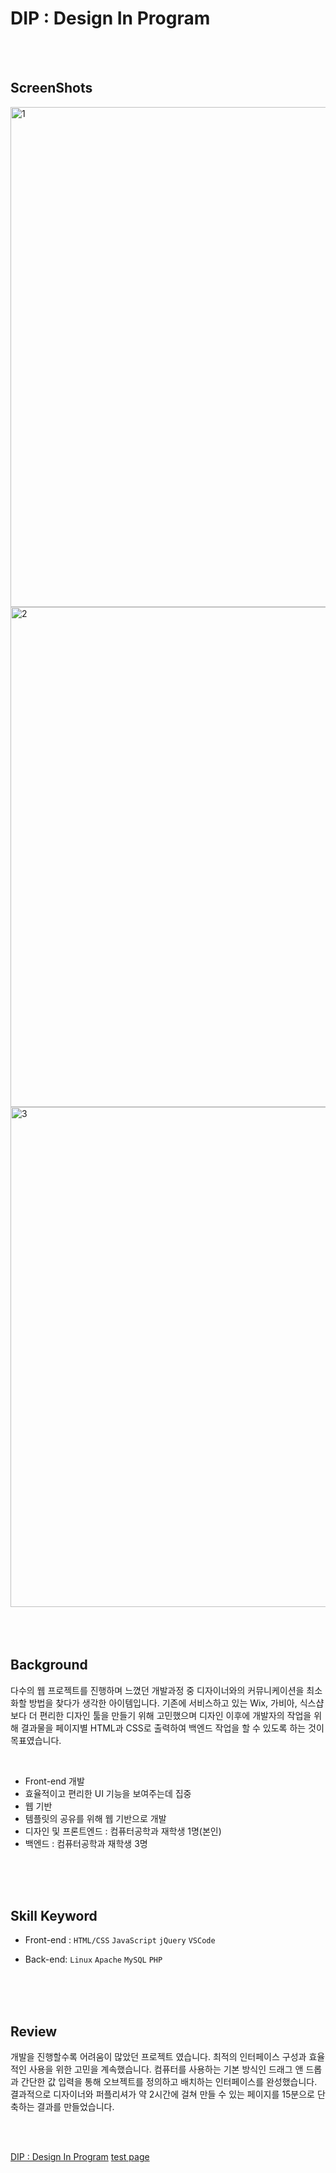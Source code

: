 # DIP : Design In Program

</br>
</br>

## ScreenShots
<div>
  <img width="800" alt="1" src="https://user-images.githubusercontent.com/33711323/64934149-b033a200-d883-11e9-8f2c-1b8b4923062a.png">
  <img width="800" alt="2" src="https://user-images.githubusercontent.com/33711323/64934150-b033a200-d883-11e9-8def-39f8734e3b96.png">
  <img width="800" alt="3" src="https://user-images.githubusercontent.com/33711323/64934151-b0cc3880-d883-11e9-8f77-ef65f047ed96.png">
</div>  

</br>
</br>
</br>

## Background
다수의 웹 프로젝트를 진행하며 느꼈던 개발과정 중 디자이너와의 커뮤니케이션을 최소화할 방법을 찾다가 생각한 아이템입니다. 기존에 서비스하고 있는 Wix, 가비아, 식스샵 보다 더 편리한 디자인 툴을 만들기 위해 고민했으며 디자인 이후에 개발자의 작업을 위해 결과물을 페이지별 HTML과 CSS로 출력하여 백엔드 작업을 할 수 있도록 하는 것이 목표였습니다.
  
</br>

 - Front-end 개발
 - 효율적이고 편리한 UI 기능을 보여주는데 집중
 - 웹 기반
 - 템플릿의 공유를 위해 웹 기반으로 개발
 - 디자인 및 프론트엔드 : 컴퓨터공학과 재학생 1명(본인)
 - 백엔드 : 컴퓨터공학과 재학생 3명

</br>
</br>
</br>

## Skill Keyword
 - Front-end : `HTML/CSS` `JavaScript` `jQuery` `VSCode`  
 
 - Back-end:  `Linux` `Apache` `MySQL` `PHP`  

</br>
</br>
</br>

## Review

 개발을 진행할수록 어려움이 많았던 프로젝트 였습니다. 최적의 인터페이스 구성과 효율적인 사용을 위한 고민을 계속했습니다. 컴퓨터를 사용하는 기본 방식인 드래그 앤 드롭과 간단한 값 입력을 통해 오브젝트를 정의하고 배치하는 인터페이스를 완성했습니다. 결과적으로 디자이너와 퍼플리셔가 약 2시간에 걸쳐 만들 수 있는 페이지를 15분으로 단축하는 결과를 만들었습니다.

</br>
</br>

[DIP : Design In Program](https://github.com/hyun940630/dip-1)
[test page](https://kidongyun.github.io/category/project/res/2019-07-24-design-in-programming/dip/index.html)
